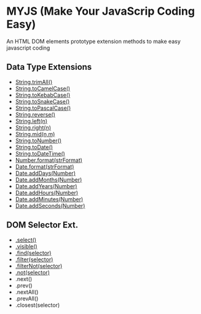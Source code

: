 # MYJS (Make Your JavaScrip Coding Easy)

An HTML DOM elements prototype extension methods to make easy javascript coding

## Data Type Extensions

- [String.trimAll()](https://myjsacademy.blogspot.com/2020/08/string.html)
- [String.toCamelCase()](https://myjsacademy.blogspot.com/2020/08/javascript-stringtocamelcase.html)
- [String.toKebabCase()](https://myjsacademy.blogspot.com/2020/08/javascript-stringtokebabcase.html)
- [String.toSnakeCase()](https://myjsacademy.blogspot.com/2020/08/javascript-stringtosnakecase.html)
- [String.toPascalCase()](https://myjsacademy.blogspot.com/2020/08/javascript-stringtopascalcase.html)
- [String.reverse()](https://myjsacademy.blogspot.com/2020/08/javascript-stringreverse.html)
- [String.left(n)](https://myjsacademy.blogspot.com/2020/08/javascript-stringleft.html)
- [String.right(n)](https://myjsacademy.blogspot.com/2020/08/javascript-stringright.html)
- [String.mid(n,m)](https://myjsacademy.blogspot.com/2020/08/javascript-stringmid.html)
- [String.toNumber()](https://myjsacademy.blogspot.com/2020/08/javascript-stringtonumber.html)
- [String.toDate()](https://myjsacademy.blogspot.com/2020/08/javascript-stringtodate.html)
- [String.toDateTime()](https://myjsacademy.blogspot.com/2020/08/javascript-stringtodatetime.html)
- [Number.format(strFormat)](https://myjsacademy.blogspot.com/2020/08/javascript-numberformatstrformat.html)
- [Date.format(strFormat)](https://myjsacademy.blogspot.com/2020/08/javascript-dateformatstrformat.html)
- [Date.addDays(Number)](https://myjsacademy.blogspot.com/2020/08/javascript-dateadddaysnumber.html)
- [Date.addMonths(Number)](https://myjsacademy.blogspot.com/2020/08/javascript-dateaddmonthsnumber.html)
- [Date.addYears(Number)](https://myjsacademy.blogspot.com/2020/08/javascript-dateaddyearsnumber.html)
- [Date.addHours(Number)](https://myjsacademy.blogspot.com/2020/08/javascript-dateaddhoursnumber.html)
- [Date.addMinutes(Number)](https://myjsacademy.blogspot.com/2020/08/javascript-dateaddminutesnumber.html)
- [Date.addSeconds(Number)](https://myjsacademy.blogspot.com/2020/08/javascript-dateaddsecondsnumber.html)

## DOM Selector Ext.

- [.select()](https://myjsacademy.blogspot.com/2020/08/javascript-selectcssselector.html)
- [.visible()](https://myjsacademy.blogspot.com/2020/08/javascript-visible.html)
- [.find(selector)](https://myjsacademy.blogspot.com/2020/08/javascript-findcssselector.html)
- [.filter(selector)](https://myjsacademy.blogspot.com/2020/08/javascript-filtercssselector.html)
- [.filterNot(selector)](https://myjsacademy.blogspot.com/2020/08/javascript-filternotcssselector.html)
- [.not(selector)](https://myjsacademy.blogspot.com/2020/08/javascript-notcssselector.html)
- .next()
- .prev()
- .nextAll()
- .prevAll()
- .closest(selector)
